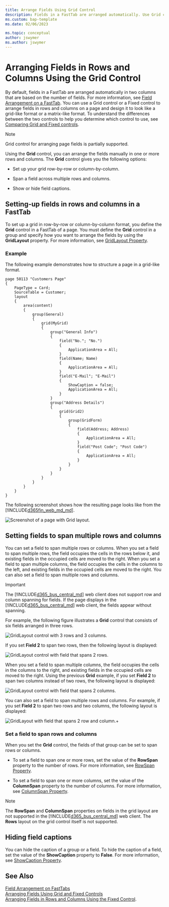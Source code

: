 ```yaml
---
title: Arrange Fields Using Grid Control
description: Fields in a FastTab are arranged automatically. Use Grid control to manually set up rows, columns, span fields across, and show or hide captions.
ms.custom: bap-template
ms.date: 02/06/2023

ms.topic: conceptual
author: jswymer
ms.author: jswymer
---
```


# Arranging Fields in Rows and Columns Using the Grid Control

By default, fields in a FastTab are arranged automatically in two columns that are based on the number of fields. For more information, see [Field Arrangement on a FastTab](devenv-arranging-fields-on-fasttab.md). You can use a Grid control or a Fixed control to arrange fields in rows and columns on a page and design it to look like a grid-like format or a matrix-like format. To understand the differences between the two controls to help you determine which control to use, see [Comparing Grid and Fixed controls](devenv-arranging-fields-using-grid-and-fixed-controls.md). 

> [!NOTE]  
> Grid control for arranging page fields is partially supported. 

Using the **Grid** control, you can arrange the fields manually in one or more rows and columns. The **Grid** control gives you the following options:  
  
- Set up your grid row-by-row or column-by-column.  
  
- Span a field across multiple rows and columns.  
  
- Show or hide field captions.  
  
## Setting-up fields in rows and columns in a FastTab

To set up a grid in row-by-row or column-by-column format, you define the **Grid** control in a FastTab of a page. You must define the **Grid** control in a group and specify how you want to arrange the fields by using the **GridLayout** property. For more information, see [GridLayout Property](properties/devenv-gridlayout-property.md). 

### Example

The following example demonstrates how to structure a page in a grid-like format. 

```AL
page 50113 "Customers Page"
{
    PageType = Card;
    SourceTable = Customer;
    layout
    {
        area(content)
        {
            group(General)
            {
                grid(MyGrid)
                {
                    group("General Info")
                    {
                        field("No."; "No.")
                        {
                            ApplicationArea = All;
                        }
                        field(Name; Name)
                        {
                            ApplicationArea = All;
                        }
                        field("E-Mail"; "E-Mail")
                        {
                            ShowCaption = false;
                            ApplicationArea = All;
                        }
                    }
                    group("Address Details")
                    {
                        grid(Grid2)
                        {
                            group(GridForm)
                            {
                                field(Address; Address)
                                {
                                    ApplicationArea = All;
                                }
                                field("Post Code"; "Post Code")
                                {
                                    ApplicationArea = All;
                                }
                            }
                        }
                    }
                }
            }
        }
    }
}
```
The following screenshot shows how the resulting page looks like from the [!INCLUDE[d365fin_web_md_md](includes/d365fin_web_md.md)].  

![Screenshot of a page with Grid layout.](media/screenshot_page_grid_format.png "screenshot_page_grid_format")  

## Setting fields to span multiple rows and columns

You can set a field to span multiple rows or columns. When you set a field to span multiple rows, the field occupies the cells in the rows below it, and existing fields in the occupied cells are moved to the right. When you set a field to span multiple columns, the field occupies the cells in the columns to the left, and existing fields in the occupied cells are moved to the right. You can also set a field to span multiple rows and columns. 

> [!IMPORTANT]  
> The [!INCLUDE[d365_bus_central_md](includes/d365_bus_central_md.md)] web client does not support row and column spanning for fields. If the page displays in the [!INCLUDE[d365_bus_central_md](includes/d365_bus_central_md.md)] web client, the fields appear without spanning.  

 For example, the following figure illustrates a **Grid** control that consists of six fields arranged in three rows.  

 ![GridLayout control with 3 rows and 3 columns.](media/NAVGridLayout3rX3c.png "NAVGridLayout3rX3c")  

 If you set **Field 2** to span two rows, then the following layout is displayed:  

 ![GridLayout control with field that spans 2 rows.](media/NAVGridLayoutRowSpan3x3.png "NAVGridLayoutRowSpan3x3")  

 When you set a field to span multiple columns, the field occupies the cells in the columns to the right, and existing fields in the occupied cells are moved to the right. Using the previous **Grid** example, if you set **Field 2** to span two columns instead of two rows, the following layout is displayed:  

 ![GridLayout control with field that spans 2 columns.](media/NAVGridLayoutColSpan3x3.png "NAVGridLayoutColSpan3x3")  

 You can also set a field to span multiple rows and columns. For example, if you set **Field 2** to span two rows and two columns, the following layout is displayed:  

 ![GridLayout with field that spans 2 row and column.](media/NAV_GridLayout_RoxColSpan_3x3.png "NAV\_GridLayout\_RoxColSpan\_3x3")+
  
### Set a field to span rows and columns  
  
When you set the **Grid** control, the fields of that group can be set to span rows or columns.
  
- To set a field to span one or more rows, set the value of the **RowSpan** property to the number of rows. For more information, see [RowSpan Property](properties/devenv-rowspan-property.md). 
  
- To set a field to span one or more columns, set the value of the **ColumnSpan** property to the number of columns. For more information, see [ColumnSpan Property](properties/devenv-columnspan-property.md).   

> [!NOTE]  
> The **RowSpan** and **ColumnSpan** properties on fields in the grid layout are not supported in the [!INCLUDE[d365_bus_central_md](includes/d365_bus_central_md.md)] web client. The **Rows** layout on the grid control itself is not supported.
  
## <a name="position"></a> Hiding field captions  
  
You can hide the caption of a group or a field. To hide the caption of a field, set the value of the **ShowCaption** property to **False**. For more information, see [ShowCaption Property](properties/devenv-showcaption-property.md).

## See Also

[Field Arrangement on FastTabs](devenv-arranging-fields-on-fasttab.md)  
[Arranging Fields Using Grid and Fixed Controls](devenv-arranging-fields-using-grid-and-fixed-controls.md)  
[Arranging Fields in Rows and Columns Using the Fixed Control](devenv-arrange-fields-in-rows-and-columns-using-fixedlayout-control.md).